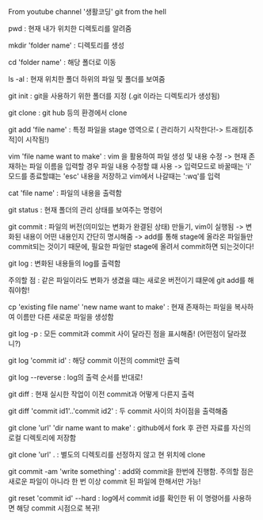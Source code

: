 From youtube channel '생활코딩' git from the hell

pwd : 현재 내가 위치한 디렉토리를 알려줌

mkdir 'folder name' : 디렉토리를 생성

cd 'folder name' : 해당 폴더로 이동

ls -al : 현재 위치한 폴더 하위의 파일 및 폴더를 보여줌

git init : git을 사용하기 위한 폴더를 지정 (.git 이라는 디렉토리가 생성됨)

git clone : git hub 등의 환경에서 clone

git add 'file name' : 특정 파일을 stage 영역으로 ( 관리하기 시작한다!-> 트래킹[추적]이 시작됨!)

vim 'file name want to make' : vim 을 활용하여 파일 생성 및 내용 수정 -> 현재 존재하는 파일 이름을 입력할 경우 파일 내용 수정할 떄 사용
-> 입력모드로 바꿀때는 'i' 모드를 종료할떄는 'esc' 내용을 저장하고 vim에서 나갈때는 ':wq'를 입력

cat 'file name' : 파일의 내용을 출력함

git status : 현재 폴더의 관리 상태를 보여주는 명령어

git commit : 파일의 버전(의미있는 변화가 완결된 상태)  만들기,  vim이 실행됨 -> 변화된 내용이 어떤 내용인지 간단히 명시해줌
-> add를 통해 stage에 올라온 파일들만  commit되는 것이기 때문에, 필요한 파일만 stage에 올려서 commit하면 되는것이다!

git log : 변화된 내용들의 log를 출력함

주의할 점 : 같은 파일이라도 변화가 생겼을 떄는 새로운 버전이기 떄문에 git add를 해줘야함!

cp 'existing file name' 'new name want to make' : 현재 존재하는 파일을 복사하여 이름만 다른 새로운 파일을 생성함

git log -p : 모든 commit과 commit 사이 달라진 점을 표시해줌! (어떤점이 달라졌니?)

git log 'commit id' : 해당 commit 이전의 commit만 출력

git log --reverse : log의 출력 순서를 반대로!

git diff : 현재 실시한 작업이 이전 commit과 어떻게 다른지 출력

git diff 'commit id1'..'commit id2' : 두 commit 사이의 차이점을 출력해줌 

git clone 'url' 'dir name want to make' : github에서 fork 후 관련 자료를 자신의 로컬 디렉토리에 저장함

git clone 'url' . : 별도의 디렉토리를 선정하지 않고 현 위치에 clone

git commit -am 'write something' : add와 commit을 한번에 진행함. 주의할 점은 새로운 파일이 아니라 한 번 이상 commit 된 파일에 한해서만 가능!

git reset 'commit id' --hard : log에서 commit id를 확인한 뒤 이 명령어를 사용하면 해당 commit 시점으로 복귀!

